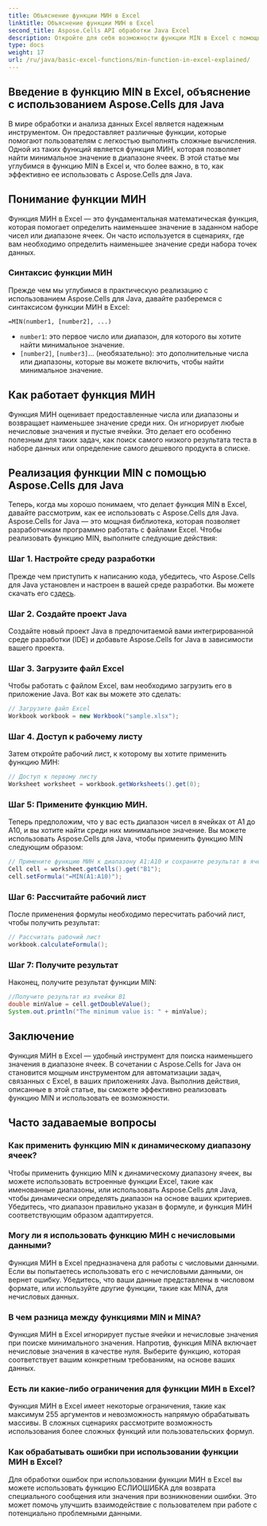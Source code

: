 ```yaml
---
title: Объяснение функции МИН в Excel
linktitle: Объяснение функции МИН в Excel
second_title: Aspose.Cells API обработки Java Excel
description: Откройте для себя возможности функции MIN в Excel с помощью Aspose.Cells для Java. Научитесь находить минимальные значения без особых усилий.
type: docs
weight: 17
url: /ru/java/basic-excel-functions/min-function-in-excel-explained/
---
```


## Введение в функцию MIN в Excel, объяснение с использованием Aspose.Cells для Java

В мире обработки и анализа данных Excel является надежным инструментом. Он предоставляет различные функции, которые помогают пользователям с легкостью выполнять сложные вычисления. Одной из таких функций является функция МИН, которая позволяет найти минимальное значение в диапазоне ячеек. В этой статье мы углубимся в функцию MIN в Excel и, что более важно, в то, как эффективно ее использовать с Aspose.Cells для Java.

## Понимание функции МИН

Функция МИН в Excel — это фундаментальная математическая функция, которая помогает определить наименьшее значение в заданном наборе чисел или диапазоне ячеек. Он часто используется в сценариях, где вам необходимо определить наименьшее значение среди набора точек данных.

### Синтаксис функции МИН

Прежде чем мы углубимся в практическую реализацию с использованием Aspose.Cells для Java, давайте разберемся с синтаксисом функции МИН в Excel:

```
=MIN(number1, [number2], ...)
```

- `number1`: это первое число или диапазон, для которого вы хотите найти минимальное значение.
- `[number2]`, `[number3]`... (необязательно): это дополнительные числа или диапазоны, которые вы можете включить, чтобы найти минимальное значение.

## Как работает функция МИН

Функция МИН оценивает предоставленные числа или диапазоны и возвращает наименьшее значение среди них. Он игнорирует любые нечисловые значения и пустые ячейки. Это делает его особенно полезным для таких задач, как поиск самого низкого результата теста в наборе данных или определение самого дешевого продукта в списке.

## Реализация функции MIN с помощью Aspose.Cells для Java

Теперь, когда мы хорошо понимаем, что делает функция MIN в Excel, давайте рассмотрим, как ее использовать с Aspose.Cells для Java. Aspose.Cells for Java — это мощная библиотека, которая позволяет разработчикам программно работать с файлами Excel. Чтобы реализовать функцию MIN, выполните следующие действия:

### Шаг 1. Настройте среду разработки

 Прежде чем приступить к написанию кода, убедитесь, что Aspose.Cells для Java установлен и настроен в вашей среде разработки. Вы можете скачать его с[здесь](https://releases.aspose.com/cells/java/).

### Шаг 2. Создайте проект Java

Создайте новый проект Java в предпочитаемой вами интегрированной среде разработки (IDE) и добавьте Aspose.Cells for Java в зависимости вашего проекта.

### Шаг 3. Загрузите файл Excel

Чтобы работать с файлом Excel, вам необходимо загрузить его в приложение Java. Вот как вы можете это сделать:

```java
// Загрузите файл Excel
Workbook workbook = new Workbook("sample.xlsx");
```

### Шаг 4. Доступ к рабочему листу

Затем откройте рабочий лист, к которому вы хотите применить функцию МИН:

```java
// Доступ к первому листу
Worksheet worksheet = workbook.getWorksheets().get(0);
```

### Шаг 5: Примените функцию МИН.

Теперь предположим, что у вас есть диапазон чисел в ячейках от A1 до A10, и вы хотите найти среди них минимальное значение. Вы можете использовать Aspose.Cells для Java, чтобы применить функцию MIN следующим образом:

```java
// Примените функцию МИН к диапазону A1:A10 и сохраните результат в ячейке B1.
Cell cell = worksheet.getCells().get("B1");
cell.setFormula("=MIN(A1:A10)");
```

### Шаг 6: Рассчитайте рабочий лист

После применения формулы необходимо пересчитать рабочий лист, чтобы получить результат:

```java
// Рассчитать рабочий лист
workbook.calculateFormula();
```

### Шаг 7: Получите результат

Наконец, получите результат функции MIN:

```java
//Получите результат из ячейки B1
double minValue = cell.getDoubleValue();
System.out.println("The minimum value is: " + minValue);
```

## Заключение

Функция МИН в Excel — удобный инструмент для поиска наименьшего значения в диапазоне ячеек. В сочетании с Aspose.Cells for Java он становится мощным инструментом для автоматизации задач, связанных с Excel, в ваших приложениях Java. Выполнив действия, описанные в этой статье, вы сможете эффективно реализовать функцию MIN и использовать ее возможности.

## Часто задаваемые вопросы

### Как применить функцию MIN к динамическому диапазону ячеек?

Чтобы применить функцию MIN к динамическому диапазону ячеек, вы можете использовать встроенные функции Excel, такие как именованные диапазоны, или использовать Aspose.Cells для Java, чтобы динамически определять диапазон на основе ваших критериев. Убедитесь, что диапазон правильно указан в формуле, и функция МИН соответствующим образом адаптируется.

### Могу ли я использовать функцию МИН с нечисловыми данными?

Функция МИН в Excel предназначена для работы с числовыми данными. Если вы попытаетесь использовать его с нечисловыми данными, он вернет ошибку. Убедитесь, что ваши данные представлены в числовом формате, или используйте другие функции, такие как MINA, для нечисловых данных.

### В чем разница между функциями MIN и MINA?

Функция МИН в Excel игнорирует пустые ячейки и нечисловые значения при поиске минимального значения. Напротив, функция MINA включает нечисловые значения в качестве нуля. Выберите функцию, которая соответствует вашим конкретным требованиям, на основе ваших данных.

### Есть ли какие-либо ограничения для функции МИН в Excel?

Функция МИН в Excel имеет некоторые ограничения, такие как максимум 255 аргументов и невозможность напрямую обрабатывать массивы. В сложных сценариях рассмотрите возможность использования более сложных функций или пользовательских формул.

### Как обрабатывать ошибки при использовании функции МИН в Excel?

Для обработки ошибок при использовании функции МИН в Excel вы можете использовать функцию ЕСЛИОШИБКА для возврата специального сообщения или значения при возникновении ошибки. Это может помочь улучшить взаимодействие с пользователем при работе с потенциально проблемными данными.